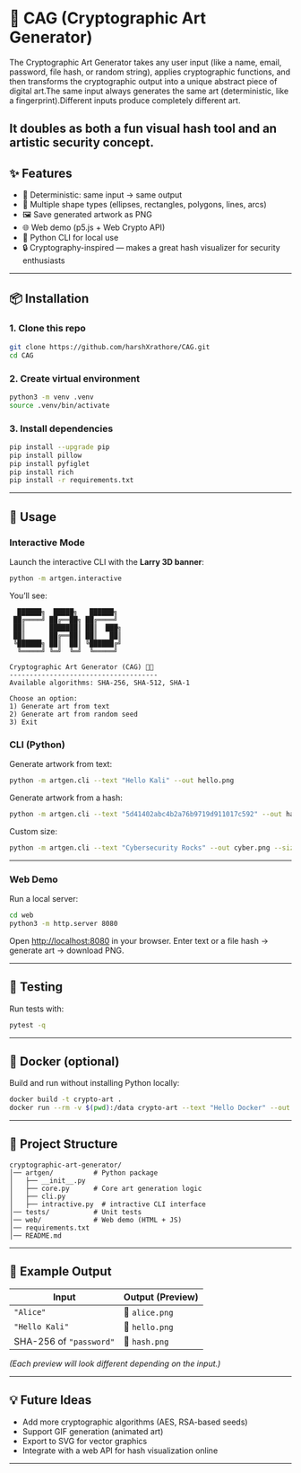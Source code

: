 # 🔐 CAG (Cryptographic Art Generator)

The Cryptographic Art Generator takes any user input (like a name, email, password, file hash, or random string), applies cryptographic functions, and then transforms the cryptographic output into a unique abstract piece of digital art.The same input always generates the same art (deterministic, like a fingerprint).Different inputs produce completely different art.

It doubles as both a fun visual hash tool and an artistic security concept.
---

## ✨ Features

* 🔑 Deterministic: same input → same output
* 🎨 Multiple shape types (ellipses, rectangles, polygons, lines, arcs)
* 🖼 Save generated artwork as PNG
* 🌐 Web demo (p5.js + Web Crypto API)
* 🐍 Python CLI for local use
* 🔒 Cryptography-inspired — makes a great hash visualizer for security enthusiasts

---

## 📦 Installation

### 1. Clone this repo

```bash
git clone https://github.com/harshXrathore/CAG.git
cd CAG
```

### 2. Create virtual environment

```bash
python3 -m venv .venv
source .venv/bin/activate
```

### 3. Install dependencies

```bash
pip install --upgrade pip
pip install pillow
pip install pyfiglet
pip install rich
pip install -r requirements.txt
```

---

## 🚀 Usage


### **Interactive Mode**

Launch the interactive CLI with the **Larry 3D banner**:

```bash
python -m artgen.interactive
```

You’ll see:

```
  ██████╗  █████╗   ██████╗ 
 ██╔════╝ ██╔══██╗ ██╔════╝ 
 ██║      ███████║ ██║  ███╗
 ██║      ██╔══██║ ██║   ██║
 ╚██████╗ ██║  ██║ ╚██████╔╝
  ╚═════╝ ╚═╝  ╚═╝  ╚═════╝ 

Cryptographic Art Generator (CAG) 🎨🔐
-------------------------------------
Available algorithms: SHA-256, SHA-512, SHA-1

Choose an option:
1) Generate art from text
2) Generate art from random seed
3) Exit
```

### CLI (Python)

Generate artwork from text:

```bash
python -m artgen.cli --text "Hello Kali" --out hello.png
```

Generate artwork from a hash:

```bash
python -m artgen.cli --text "5d41402abc4b2a76b9719d911017c592" --out hash.png
```

Custom size:

```bash
python -m artgen.cli --text "Cybersecurity Rocks" --out cyber.png --size 800
```

---

### Web Demo

Run a local server:

```bash
cd web
python3 -m http.server 8080
```

Open [http://localhost:8080](http://localhost:8080) in your browser.
Enter text or a file hash → generate art → download PNG.

---

## 🧪 Testing

Run tests with:

```bash
pytest -q
```

---

## 🐳 Docker (optional)

Build and run without installing Python locally:

```bash
docker build -t crypto-art .
docker run --rm -v $(pwd):/data crypto-art --text "Hello Docker" --out /data/art.png
```

---

## 📂 Project Structure

```
cryptographic-art-generator/
│── artgen/          # Python package
│   ├── __init__.py
│   ├── core.py      # Core art generation logic
│   ├── cli.py
│   ├── intractive.py  # intractive CLI interface
│── tests/           # Unit tests
│── web/             # Web demo (HTML + JS)
│── requirements.txt
│── README.md
```

---

## 🌟 Example Output

| Input                   | Output (Preview) |
| ----------------------- | ---------------- |
| `"Alice"`               | 🎨 `alice.png`   |
| `"Hello Kali"`          | 🎨 `hello.png`   |
| SHA-256 of `"password"` | 🎨 `hash.png`    |

*(Each preview will look different depending on the input.)*

---

## 💡 Future Ideas

* Add more cryptographic algorithms (AES, RSA-based seeds)
* Support GIF generation (animated art)
* Export to SVG for vector graphics
* Integrate with a web API for hash visualization online

---

